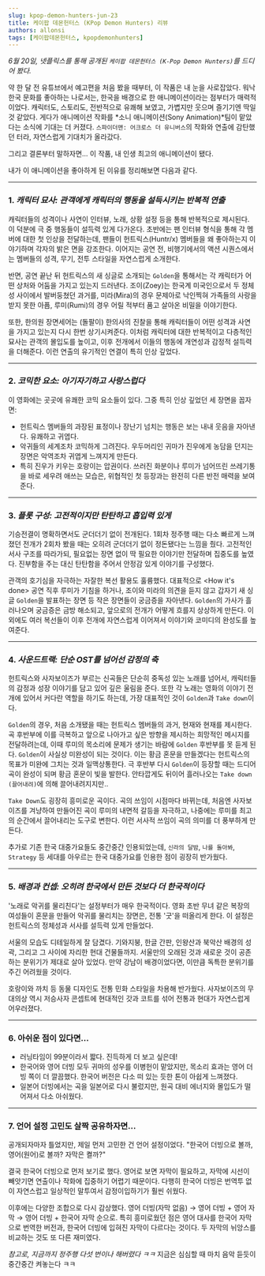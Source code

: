 ```yaml
---
slug: kpop-demon-hunters-jun-23
title: 케이팝 데몬헌터스 (KPop Demon Hunters) 리뷰
authors: allonsi
tags: [케이팝데몬헌터스, kpopdemonhunters]
---
```


*6월 20일, 넷플릭스를 통해 공개된 `케이팝 데몬헌터스 (K-Pop Demon Hunters)`를 드디어 봤다.*

약 한 달 전 유튜브에서 예고편을 처음 봤을 때부터, 이 작품은 내 눈을 사로잡았다. 워낙 한국 문화를 좋아하는 나로서는, 한국을 배경으로 한 애니메이션이라는 점부터가 매력적이었다. 캐릭터도, 스토리도, 전반적으로 유쾌해 보였고, 가볍지만 웃으며 즐기기엔 딱일 것 같았다. 게다가 애니메이션 작화를 *소니 애니메이션(Sony Animation)*팀이 맡았다는 소식에 기대는 더 커졌다. `스파이더맨: 어크로스 더 유니버스`의 작화와 연출에 감탄했던 터라, 자연스럽게 기대치가 올라갔다.

그리고 결론부터 말하자면... 이 작품, 내 인생 최고의 애니메이션이 됐다.

내가 이 애니메이션을 좋아하게 된 이유를 정리해보면 다음과 같다.

---

### 1. *캐릭터 묘사: 관객에게 캐릭터의 행동을 설득시키는 반복적 연출*

캐릭터들의 성격이나 사연이 인터뷰, 노래, 상황 설정 등을 통해 반복적으로 제시된다. 이 덕분에 극 중 행동들이 설득력 있게 다가온다. 초반에는 팬 인터뷰 형식을 통해 각 멤버에 대한 첫 인상을 전달하는데, 팬들이 헌트릭스(Huntr/x) 멤버들을 왜 좋아하는지 이야기하며 각자의 밝은 면을 강조한다. 이어지는 공연 전, 비행기에서의 액션 시퀀스에서는 멤버들의 성격, 무기, 전투 스타일을 자연스럽게 소개한다.

반면, 공연 끝난 뒤 헌트릭스의 새 싱글로 소개되는 `Golden`을 통해서는 각 캐릭터가 어떤 상처와 어둠을 가지고 있는지 드러낸다. 조이(Zoey)는 한국계 미국인으로서 두 정체성 사이에서 발버둥쳤던 과거를, 미라(Mira)의 경우 문제아로 낙인찍혀 가족들의 사랑을 받지 못한 아픔, 루미(Rumi)의 경우 어릴 적부터 품고 살아온 비밀을 이야기한다. 

또한, 한의원 장면세어는 (돌팔이) 한의사의 진찰을 통해 캐릭터들이 어떤 성격과 사연을 가지고 있는지 다시 한번 상기시켜준다. 이처럼 캐릭터에 대한 반복적이고 다층적인 묘사는 관객의 몰입도를 높이고, 이후 전개에서 이들의 행동에 개연성과 감정적 설득력을 더해준다. 이런 연출의 유기적인 연결이 특히 인상 깊었다.

---

### 2. *코믹한 요소: 아기자기하고 사랑스럽다*

이 영화에는 곳곳에 유쾌한 코믹 요소들이 있다. 그중 특히 인상 깊었던 세 장면을 꼽자면:

- 헌트릭스 멤버들의 과장된 표정이나 장난기 넘치는 행동은 보는 내내 웃음을 자아낸다. 유쾌하고 귀엽다.
- 악귀들의 세계조차 코믹하게 그려진다. 우두머리인 귀마가 진우에게 농담을 던지는 장면은 악역조차 귀엽게 느껴지게 만든다.
- 특히 진우가 키우는 호랑이는 압권이다. 쓰러진 화분이나 루미가 넘어뜨린 쓰레기통을 바로 세우려 애쓰는 모습은, 위협적인 첫 등장과는 완전히 다른 반전 매력을 보여준다.

---

### 3. *플롯 구성: 고전적이지만 탄탄하고 흡입력 있게*

기승전결이 명확하면서도 군더더기 없이 전개된다. 1회차 정주행 때는 다소 빠르게 느껴졌던 전개가 2회차 봤을 때는 오히려 군더더기 없이 정돈됐다는 느낌을 줬다. 고전적인 서사 구조를 따라가되, 필요없는 장면 없이 딱 필요한 이야기만 전달하며 집중도를 높였다. 진부함을 주는 대신 탄탄함을 주어서 안정감 있게 이야기를 구성했다. 

관객의 호기심을 자극하는 자잘한 복선 활용도 훌륭했다. 대표적으로 <How it's done> 공연 직후 루미가 기침을 하거나, 조이와 미라의 의견을 듣지 않고 갑자기 새 싱글 `Golden`을 발표하는 장면 등 작은 장면들이 궁금증을 자아낸다. `Golden`의 가사가 흘러나오며 궁금증은 금방 해소되고, 앞으로의 전개가 어떻게 흐를지 상상하게 만든다. 이외에도 여러 복선들이 이후 전개에 자연스럽게 이어져서 이야기와 코미디의 완성도를 높여준다.

---

### 4. *사운드트랙: 단순 OST를 넘어선 감정의 축*

헌트릭스와 사자보이즈가 부르는 신곡들은 단순히 중독성 있는 노래를 넘어서, 캐릭터들의 감정과 성장 이야기를 담고 있어 깊은 울림을 준다. 또한 각 노래는 영화의 이야기 전개에 있어서 커다란 역할을 하기도 하는데, 가장 대표적인 것이 `Golden`과 `Take down`이다.

`Golden`의 경우, 처음 소개됐을 때는 헌트릭스 멤버들의 과거, 현재와 현재를 제시한다. 곡 후반부에 이를 극복하고 앞으로 나아가고 싶은 방향을 제시하는 희망적인 메시지를 전달하려는데, 이때 루미의 목소리에 문제가 생기는 바람에 `Golden` 후반부를 못 듣게 된다. `Golden`이 사실상 미완성이 되는 것이다. 이는 황금 혼문을 만들겠다는 헌트릭스의 목표가 미완에 그치는 것과 일맥상통한다. 극 후반부 다시 `Golden`이 등장할 때는 드디어 곡이 완성이 되며 황금 혼문이 빛을 발한다. 안타깝게도 뒤이어 흘러나오는 `Take down (끌어내려)`에 의해 끌어내려지지만..

`Take Down`도 굉장히 흥미로운 곡이다. 곡의 쓰임이 시점마다 바뀌는데, 처음엔 사자보이즈를 겨냥하여 만들어진 곡이 루미의 내면적 갈등을 자극하고, 나중에는 루미를 최고의 순간에서 끌어내리는 도구로 변한다. 이런 서사적 쓰임이 곡의 의미를 더 풍부하게 만든다.

추가로 기존 한국 대중가요들도 중간중간 인용되었는데, `신라의 달밤`, `나를 돌아봐`, `Strategy` 등 세대를 아우르는 한국 대중가요를 인용한 점이 굉장히 반가웠다.

---

### 5. *배경과 컨셉: 오히려 한국에서 만든 것보다 더 한국적이다*

'노래로 악귀를 물리친다'는 설정부터가 매우 한국적이다. 영화 초반 무녀 같은 복장의 여성들이 혼문을 만들어 악귀를 물리치는 장면은, 전통 '굿'을 떠올리게 한다. 이 설정은 헌트릭스의 정체성과 서사를 설득력 있게 만들었다.

서울의 모습도 디테일하게 잘 담겼다. 기와지붕, 한글 간판, 인왕산과 북악산 배경의 성곽, 그리고 그 사이에 자리한 현대 건물들까지. 서울만의 오래된 것과 새로운 것이 공존하는 분위기가 제대로 살아 있었다. 만약 강남이 배경이었다면, 이만큼 독특한 분위기를 주긴 어려웠을 것이다.

호랑이와 까치 등 동물 디자인도 전통 민화 스타일을 차용해 반가웠다. 사자보이즈의 무대의상 역시 저승사자 콘셉트에 현대적인 갓과 코트를 섞어 전통과 현대가 자연스럽게 어우러졌다.

---

### 6. 아쉬운 점이 있다면...

- 러닝타임이 99분이라서 짧다. 진득하게 더 보고 싶은데!
- 한국어와 영어 더빙 모두 귀마의 성우를 이병헌이 맡았지만, 목소리 효과는 영어 더빙 쪽이 더 깔끔했다. 한국어 버전은 다소 떠 있는 듯한 톤이 아쉽게 느껴졌다.
- 일본어 더빙에서는 곡을 일본어로 다시 불렀지만, 원곡 대비 에너지와 몰입도가 떨어져서 다소 아쉬웠다.

---

### 7. 언어 설정 고민도 살짝 공유하자면...

공개되자마자 틀었지만, 제일 먼저 고민한 건 언어 설정이었다.
"한국어 더빙으로 볼까, 영어(원어)로 볼까? 자막은 켤까?"

결국 한국어 더빙으로 먼저 보기로 했다. 영어로 보면 자막이 필요하고, 자막에 시선이 빼앗기면 연출이나 작화에 집중하기 어렵기 때문이다. 다행히 한국어 더빙은 번역투 없이 자연스럽고 일상적인 말투여서 감정이입하기가 훨씬 쉬웠다.

이후에는 다양한 조합으로 다시 감상했다.
영어 더빙(자막 없음) $\rightarrow$ 영어 더빙 + 영어 자막 $\rightarrow$ 영어 더빙 + 한국어 자막 순으로.
특히 흥미로웠던 점은 영어 대사를 한국어 자막으로 번역한 버전과, 한국어 더빙에 입혀진 자막이 다르다는 것이다. 두 자막의 뉘앙스를 비교하는 것도 또 다른 재미였다.

*참고로, 지금까지 정주행 다섯 번이나 해버렸다 ㅋㅋ* 지금은 심심할 때 마치 음악 듣듯이 중간중간 켜놓는다 ㅋㅋ




